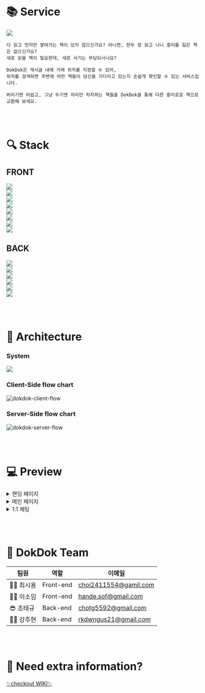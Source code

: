 # :books: Service

![](https://i.imgur.com/qmkYDGt.png)

```
다 읽고 먼지만 쌓여가는 책이 있지 않으신가요? 아니면, 한두 장 읽고 나니 흥미를 잃은 책은 없으신가요?
새로 읽을 책이 필요한데, 새로 사기는 부담되시나요?

DokDok은 게시글 내에 거래 위치를 지정할 수 있어, 
위치를 검색하면 주변에 어떤 책들이 당신을 기다리고 있는지 손쉽게 확인할 수 있는 서비스입니다.

버리기엔 아쉽고, 그냥 두기엔 자리만 차지하는 책들을 DokDok을 통해 다른 흥미로운 책으로 교환해 보세요.
```

</br></br>
# 🔍️  Stack

## FRONT
![](https://img.shields.io/badge/FRONT-REACT-9cf?style=for-the-badge&logo=react)  
![](https://img.shields.io/badge/FRONT-REACT_HOOKS-9cf?style=for-the-badge&logo=react)   
![](https://img.shields.io/badge/FRONT-REACT_ROUTER-CA4245?style=for-the-badge&logo=react-router)   
![](https://img.shields.io/badge/FRONT-REDUX-764ABC?style=for-the-badge&logo=redux)  
![](https://img.shields.io/badge/FRONT-axios-blueviolet?style=for-the-badge&logo=appveyor)  
![](https://img.shields.io/badge/FRONT-scss-CC6699?style=for-the-badge&logo=sass)   
![](https://img.shields.io/badge/FRONT-styled_components-DB7093?style=for-the-badge&logo=styled-components)   
![](https://img.shields.io/badge/FRONT-socket.io_client-010101?style=for-the-badge&logo=socket-dot-io)
</br>

## BACK
![](https://img.shields.io/badge/BACK-node.js-339933?style=for-the-badge&logo=node-dot-js)   
![](https://img.shields.io/badge/BACK-Express_js-FFDA44?style=for-the-badge&logo=express)   
![](https://img.shields.io/badge/BACK-Sequelize-258FFA?style=for-the-badge&logo=appveyor)   
![](https://img.shields.io/badge/BACK-MySQL-4479A1?style=for-the-badge&logo=mysql)   
![](https://img.shields.io/badge/BACK-JWT-000000?style=for-the-badge&logo=json-web-tokens)  
![](https://img.shields.io/badge/BACK-socket.io-010101?style=for-the-badge&logo=socket-dot-io)

</br></br>



# 🔨 Architecture
### System
![](https://www.notion.so/image/https%3A%2F%2Fs3-us-west-2.amazonaws.com%2Fsecure.notion-static.com%2F34424269-92f1-4316-beea-86769a898fca%2F2021-06-05_10.28.09.png?table=block&id=5444d44f-43a7-479d-99f6-7dda59177143&spaceId=82d63a72-8254-4cde-bf1e-b2597b7c099c&width=2860&userId=3ee2703d-2fb3-436d-94ac-73440a316921&cache=v2)

### Client-Side flow chart
![dokdok-client-flow](https://user-images.githubusercontent.com/49504411/120735340-6726f400-c525-11eb-9203-e6ab45996eea.png)

### Server-Side flow chart
![dokdok-server-flow](https://user-images.githubusercontent.com/49504411/120735349-6aba7b00-c525-11eb-8b1b-36422ba289d0.png)


</br></br>

# :computer: Preview

<details>
<summary>랜딩 페이지</summary>

![랜딩 페이지](https://user-images.githubusercontent.com/57238458/120754273-6606be80-c547-11eb-8845-bbc0198618fd.gif)

</details>


<details>
<summary>메인 페이지</summary>

![메인 페이지](https://user-images.githubusercontent.com/57238458/120758216-838a5700-c54c-11eb-89c2-fffc82071096.gif)

</details>


<details>
<summary>1:1 채팅</summary>

![1-1채팅](https://user-images.githubusercontent.com/57238458/120758255-913fdc80-c54c-11eb-885f-6ee6b1893eec.gif)

</details>

</br></br>

# 🤝 DokDok Team
   
|팀원|역할|이메일|
|-----|-----|-----|
|👨‍💻 최시용|Front-end|choi2411554@gamil.com|
|👩‍💻 이소임|Front-end|hande.sof@gmail.com|
|😎 조태규|Back-end|chotg5592@gmail.com|
|👨‍💻 강주현|Back-end|rkdwngus21@gmail.com|

</br></br>

# 🧐 Need extra information?
[✨checkout WIKI✨](https://github.com/codestates/DokDok-client/wiki)

</br></br>
